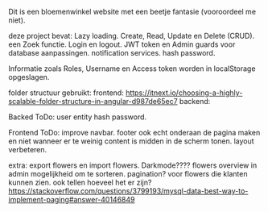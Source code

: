 Dit is een bloemenwinkel website met een beetje fantasie (vooroordeel me niet).

deze project bevat:
Lazy loading. Create, Read, Update en Delete (CRUD). een Zoek functie.
Login en logout. JWT token en Admin guards voor database aanpassingen.
notification services. hash password.

Informatie zoals Roles, Username en Access token worden in localStorage opgeslagen.

folder structuur gebruikt:
frontend: https://itnext.io/choosing-a-highly-scalable-folder-structure-in-angular-d987de65ec7
backend:

Backed ToDo:
user entity hash password.

Frontend ToDo:
improve navbar.
footer ook echt onderaan de pagina maken en niet wanneer er te weinig content is midden in de scherm tonen.
layout verbeteren.

extra:
export flowers en import flowers.
Darkmode????
flowers overview in admin mogelijkheid om te sorteren.
pagination? voor flowers die klanten kunnen zien. ook tellen hoeveel het er zijn?
https://stackoverflow.com/questions/3799193/mysql-data-best-way-to-implement-paging#answer-40146849
